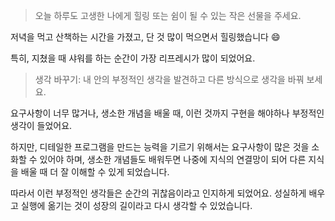 > 오늘 하루도 고생한 나에게 힐링 또는 쉼이 될 수 있는 작은 선물을 주세요.

저녁을 먹고 산책하는 시간을 가졌고, 단 것 많이 먹으면서 힐링했습니다 😄

특히, 지쳤을 때 샤워를 하는 순간이 가장 리프레시가 많이 되었어요.

> 생각 바꾸기: 내 안의 부정적인 생각을 발견하고 다른 방식으로 생각을 바꿔 보세요.

요구사항이 너무 많거나, 생소한 개념을 배울 때, 이런 것까지 구현을 해야하나 부정적인 생각이 들었어요.

하지만, 디테일한 프로그램을 만드는 능력을 기르기 위해서는 요구사항이 많은 것을 소화할 수 있어야 하며, 생소한 개념들도 배워두면 나중에 지식의 연결망이 되어 다른 지식을 배울 때 더 잘 이해할 수 있게 되었습니다.

따라서 이런 부정적인 생각들은 순간의 귀찮음이라고 인지하게 되었어요. 성실하게 배우고 실행에 옮기는 것이 성장의 길이라고 다시 생각할 수 있었습니다.
